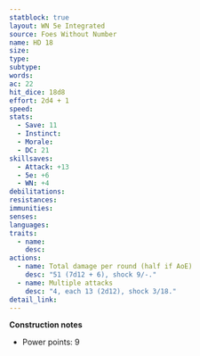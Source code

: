 ```yaml
---
statblock: true
layout: WN 5e Integrated
source: Foes Without Number
name: HD 18
size: 
type: 
subtype: 
words: 
ac: 22
hit_dice: 18d8
effort: 2d4 + 1
speed: 
stats:
  - Save: 11
  - Instinct: 
  - Morale:
  - DC: 21
skillsaves:
  - Attack: +13
  - 5e: +6
  - WN: +4
debilitations: 
resistances:
immunities:
senses:
languages: 
traits:
  - name: 
    desc: 
actions:
  - name: Total damage per round (half if AoE)
    desc: "51 (7d12 + 6), shock 9/-."
  - name: Multiple attacks
    desc: "4, each 13 (2d12), shock 3/18."
detail_link: 
---
```


**Construction notes**
- Power points: 9

